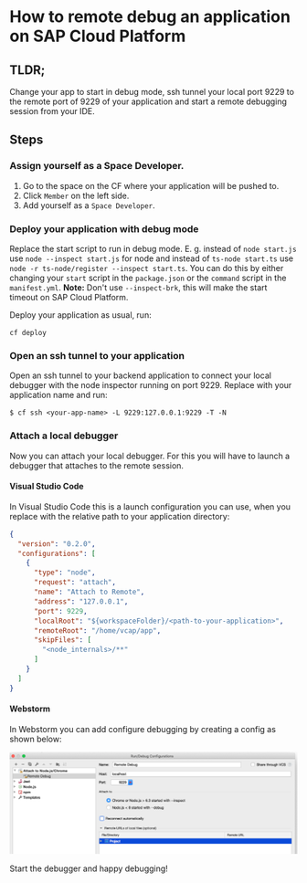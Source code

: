 # How to remote debug an application on SAP Cloud Platform

## TLDR;

Change your app to start in debug mode, ssh tunnel your local port 9229 to the remote port of 9229 of your application and start a remote debugging session from your IDE.

## Steps

### Assign yourself as a Space Developer.
1. Go to the space on the CF where your application will be pushed to.
2. Click `Member` on the left side.
3. Add yourself as a `Space Developer`.

### Deploy your application with debug mode

Replace the start script to run in debug mode.
E. g. instead of `node start.js` use `node --inspect start.js` for node and instead of `ts-node start.ts` use `node -r ts-node/register --inspect start.ts`.
You can do this by either changing your `start` script in the `package.json` or the `command` script in the `manifest.yml`.
**Note:** Don't use `--inspect-brk`, this will make the start timeout on SAP Cloud Platform.

Deploy your application as usual, run:
```shell
cf deploy
```

### Open an ssh tunnel to your application
Open an ssh tunnel to your backend application to connect your local debugger with the node inspector running on port 9229.
Replace *<your-app-name>* with your application name and run:
```shell
$ cf ssh <your-app-name> -L 9229:127.0.0.1:9229 -T -N
```
### Attach a local debugger
Now you can attach your local debugger.
For this you will have to launch a debugger that attaches to the remote session.

#### Visual Studio Code
In Visual Studio Code this is a launch configuration you can use, when you replace *<path-to-your-application>* with the relative path to your application directory:
```json
{
  "version": "0.2.0",
  "configurations": [
    {
      "type": "node",
      "request": "attach",
      "name": "Attach to Remote",
      "address": "127.0.0.1",
      "port": 9229,
      "localRoot": "${workspaceFolder}/<path-to-your-application>",
      "remoteRoot": "/home/vcap/app",
      "skipFiles": [
        "<node_internals>/**"
      ]
    }
  ]
}
```

#### Webstorm
In Webstorm you can add configure debugging by creating a config as shown below:

![Remote debugging config for Webstorm](../img/remote-debugging-config-webstorm.png)

Start the debugger and happy debugging!
